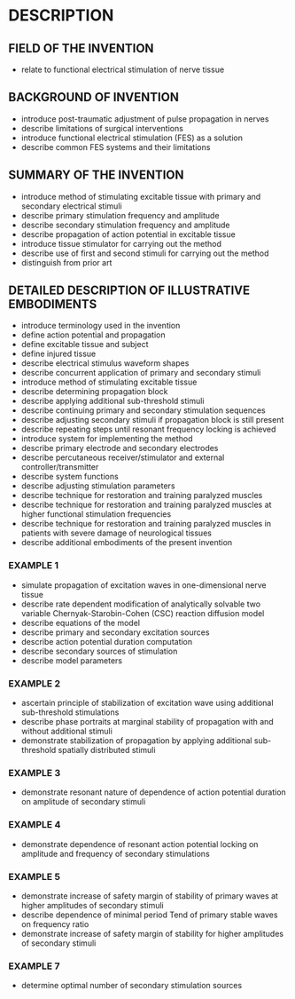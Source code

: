 # DESCRIPTION

## FIELD OF THE INVENTION

- relate to functional electrical stimulation of nerve tissue

## BACKGROUND OF INVENTION

- introduce post-traumatic adjustment of pulse propagation in nerves
- describe limitations of surgical interventions
- introduce functional electrical stimulation (FES) as a solution
- describe common FES systems and their limitations

## SUMMARY OF THE INVENTION

- introduce method of stimulating excitable tissue with primary and secondary electrical stimuli
- describe primary stimulation frequency and amplitude
- describe secondary stimulation frequency and amplitude
- describe propagation of action potential in excitable tissue
- introduce tissue stimulator for carrying out the method
- describe use of first and second stimuli for carrying out the method
- distinguish from prior art

## DETAILED DESCRIPTION OF ILLUSTRATIVE EMBODIMENTS

- introduce terminology used in the invention
- define action potential and propagation
- define excitable tissue and subject
- define injured tissue
- describe electrical stimulus waveform shapes
- describe concurrent application of primary and secondary stimuli
- introduce method of stimulating excitable tissue
- describe determining propagation block
- describe applying additional sub-threshold stimuli
- describe continuing primary and secondary stimulation sequences
- describe adjusting secondary stimuli if propagation block is still present
- describe repeating steps until resonant frequency locking is achieved
- introduce system for implementing the method
- describe primary electrode and secondary electrodes
- describe percutaneous receiver/stimulator and external controller/transmitter
- describe system functions
- describe adjusting stimulation parameters
- describe technique for restoration and training paralyzed muscles
- describe technique for restoration and training paralyzed muscles at higher functional stimulation frequencies
- describe technique for restoration and training paralyzed muscles in patients with severe damage of neurological tissues
- describe additional embodiments of the present invention

### EXAMPLE 1

- simulate propagation of excitation waves in one-dimensional nerve tissue
- describe rate dependent modification of analytically solvable two variable Chernyak-Starobin-Cohen (CSC) reaction diffusion model
- describe equations of the model
- describe primary and secondary excitation sources
- describe action potential duration computation
- describe secondary sources of stimulation
- describe model parameters

### EXAMPLE 2

- ascertain principle of stabilization of excitation wave using additional sub-threshold stimulations
- describe phase portraits at marginal stability of propagation with and without additional stimuli
- demonstrate stabilization of propagation by applying additional sub-threshold spatially distributed stimuli

### EXAMPLE 3

- demonstrate resonant nature of dependence of action potential duration on amplitude of secondary stimuli

### EXAMPLE 4

- demonstrate dependence of resonant action potential locking on amplitude and frequency of secondary stimulations

### EXAMPLE 5

- demonstrate increase of safety margin of stability of primary waves at higher amplitudes of secondary stimuli
- describe dependence of minimal period Tend of primary stable waves on frequency ratio
- demonstrate increase of safety margin of stability for higher amplitudes of secondary stimuli

### EXAMPLE 7

- determine optimal number of secondary stimulation sources

